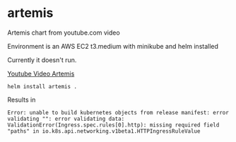 # artemis
Artemis chart from youtube.com video

Environment is an AWS EC2 t3.medium with minikube and helm installed

Currently it doesn't run. 

[Youtube Video Artemis](https://video.search.yahoo.com/yhs/search?fr=yhs-iba-1&hsimp=yhs-1&hspart=iba&p=helm+chart+tutorial+for+beginners#id=1&vid=3ec9d5ad0b7c857727d7cdafc62080d7&action=click)

```
helm install artemis .
```

Results in
```
Error: unable to build kubernetes objects from release manifest: error validating "": error validating data: ValidationError(Ingress.spec.rules[0].http): missing required field "paths" in io.k8s.api.networking.v1beta1.HTTPIngressRuleValue
```
